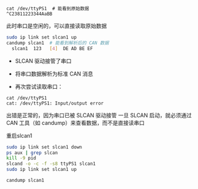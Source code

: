```
cat /dev/ttyPS1  # 能看到原始数据
^C23811223344AaBB
```

此时串口是空闲的，可以直接读取原始数据
```BASH
sudo ip link set slcan1 up
candump slcan1  # 能看到解析后的 CAN 数据
  slcan1  123   [4]  DE AD BE EF
```

- SLCAN 驱动接管了串口

- 将串口数据解析为标准 CAN 消息
- 再次尝试读取串口：
```
cat /dev/ttyPS1
cat: /dev/ttyPS1: Input/output error
```
出错是正常的，因为串口已被 SLCAN 驱动接管
一旦 SLCAN 启动，就必须通过 CAN 工具（如 candump）来查看数据，而不是直接读串口

重启slcan1
```bash
sudo ip link set slcan1 down
ps aux | grep slcan
kill -9 pid
slcand -o -c -f -s8 ttyPS1 slcan1
sudo ip link set slcan1 up

candump slcan1
```